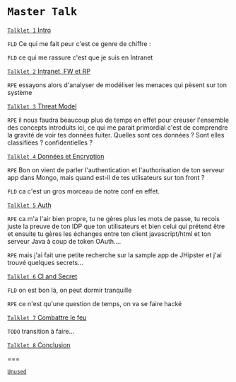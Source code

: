 `Master Talk`
====


[`Talklet 1` Intro](talklet.1.intro.md) 


`FLD` Ce qui me fait peur c'est ce genre de chiffre :

`FLD` ce qui me rassure c'est que je suis en Intranet


[`Talklet 2` Intranet, FW et RP](talklet.2.intranet.md) 

`RPE`  essayons alors d'analyser de modéliser les menaces qui pèsent sur ton système


[`Talklet 3` Threat Model](talklet.3.threat.model.md)


`RPE` il nous faudra beaucoup plus de temps en effet pour creuser l'ensemble des concepts introduits ici, ce qui me parait primordial c'est de comprendre la gravité de voir tes données fuiter. Quelles sont ces données ? Sont elles classifiées ? confidentielles ?

[`Talklet 4` Données et Encryption](talklet.4.data.md)

`RPE` Bon on vient de parler l'authentication et l'authorisation de ton serveur app dans Mongo, mais quand est-il de tes utlisateurs sur ton front ?

`FLD` ca c'est un gros morceau de notre conf en effet.


[`Talklet 5` Auth](talklet.5.auth.md)

`RPE` ca m'a l'air bien propre, tu ne gères plus les mots de passe, tu recois juste la preuve de ton IDP que ton utilisateurs et bien celui qui prétend être et ensuite tu gères les échanges entre ton client javascript/html et ton serveur Java à coup de token OAuth....

`RPE` mais j'ai fait une petite recherche sur la sample app de JHipster et j'ai trouvé quelques secrets...


[`Talklet 6` CI and Secret](talklet.6.ci.md)

`FLD` on est bon là, on peut dormir tranquille

`RPE` ce n'est qu'une question de temps, on va se faire hacké

 
[`Talklet 7` Combattre le feu](talklet.7.firemen.md) 

`TODO` transition à faire...


[`Talklet 8` Conclusion](talklet.8.conclusion.md) 


===

[`Unused`](unused.md)